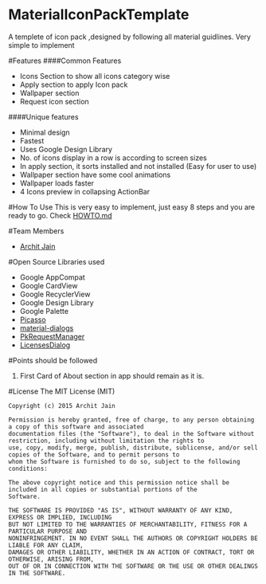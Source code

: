 # MaterialIconPackTemplate
A templete of icon pack ,designed by following all material guidlines. Very simple to implement

#Features
####Common Features
- Icons Section to show all icons category wise
- Apply section to apply Icon pack
- Wallpaper section
- Request icon section

####Unique features
- Minimal design
- Fastest 
- Uses Google Design Library
- No. of icons display in a row is according to screen sizes
- In apply section, it sorts installed and not installed (Easy for user to use)
- Wallpaper section have some cool animations
- Wallpaper loads faster
- 4 Icons preview in collapsing ActionBar

#How To Use
This is very easy to implement, just easy 8 steps and you are ready to go. Check <a href="https://github.com/architjn/MaterialIconPackTemplate/blob/master/HOWTO.md">HOWTO.md</a>

#Team Members
 - <a href="http://google.co.in/+architjn">Archit Jain</a>

#Open Source Libraries used
- Google AppCompat 
- Google CardView
- Google RecyclerView
- Google Design Library
- Google Palette
- <a href="https://github.com/square/picasso">Picasso</a>
- <a href="https://github.com/afollestad/material-dialogs">material-dialogs</a>
- <a href="https://github.com/Pkmmte/PkRequestManager">PkRequestManager</a>
- <a href="https://github.com/PSDev/LicensesDialog">LicensesDialog</a>

#Points should be followed
 1. First Card of About section in app should remain as it is.
 
#License
    The MIT License (MIT)
    
    Copyright (c) 2015 Archit Jain
    
    Permission is hereby granted, free of charge, to any person obtaining a copy of this software and associated
    documentation files (the "Software"), to deal in the Software without restriction, including without limitation the rights to
    use, copy, modify, merge, publish, distribute, sublicense, and/or sell copies of the Software, and to permit persons to 
    whom the Software is furnished to do so, subject to the following conditions:
    
    The above copyright notice and this permission notice shall be included in all copies or substantial portions of the
    Software.
    
    THE SOFTWARE IS PROVIDED "AS IS", WITHOUT WARRANTY OF ANY KIND, EXPRESS OR IMPLIED, INCLUDING 
    BUT NOT LIMITED TO THE WARRANTIES OF MERCHANTABILITY, FITNESS FOR A PARTICULAR PURPOSE AND 
    NONINFRINGEMENT. IN NO EVENT SHALL THE AUTHORS OR COPYRIGHT HOLDERS BE LIABLE FOR ANY CLAIM, 
    DAMAGES OR OTHER LIABILITY, WHETHER IN AN ACTION OF CONTRACT, TORT OR OTHERWISE, ARISING FROM,
    OUT OF OR IN CONNECTION WITH THE SOFTWARE OR THE USE OR OTHER DEALINGS IN THE SOFTWARE.
